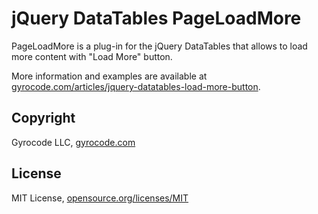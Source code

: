 jQuery DataTables PageLoadMore
==============================

PageLoadMore is a plug-in for the jQuery DataTables that allows to load more content with "Load More" button.

More information and examples are available at
[gyrocode.com/articles/jquery-datatables-load-more-button](https://www.gyrocode.com/articles/jquery-datatables-load-more-button/).


Copyright
---------

Gyrocode LLC, [gyrocode.com](https://www.gyrocode.com)


License
-------

MIT License, [opensource.org/licenses/MIT](http://www.opensource.org/licenses/MIT)
